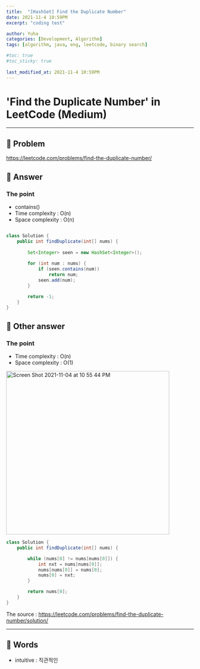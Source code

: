 ```yaml
---
title:  "[HashSet] Find the Duplicate Number"
date: 2021-11-4 10:59PM
excerpt: "coding test"

author: Yuha
categories: [Development, Algorithm]
tags: [algorithm, java, eng, leetcode, binary search]

#toc: true
#toc_sticky: true
 
last_modified_at: 2021-11-4 10:59PM
---
```


# 'Find the Duplicate Number' in LeetCode (Medium)

---

## 📌 Problem
<https://leetcode.com/problems/find-the-duplicate-number/>

## 📌 Answer
### The point

- contains()
- Time complexity : O(n)
- Space complexity : O(n)

```java

class Solution {
    public int findDuplicate(int[] nums) {
        
        Set<Integer> seen = new HashSet<Integer>();
        
        for (int num : nums) {
            if (seen.contains(num))
                return num;
            seen.add(num);
        }

        return -1;
    }
}
```

## 📌 Other answer
### The point

- Time complexity : O(n)
- Space complexity : O(1)

<img width="438" alt="Screen Shot 2021-11-04 at 10 55 44 PM" src="https://user-images.githubusercontent.com/83699657/140326470-b8eb19d4-8404-4b19-ba12-cd03aadcfc0d.png">


```java
class Solution {
    public int findDuplicate(int[] nums) {

        while (nums[0] != nums[nums[0]]) {
            int nxt = nums[nums[0]];
            nums[nums[0]] = nums[0];
            nums[0] = nxt;
        }

        return nums[0];
    }
}
```


The source : <https://leetcode.com/problems/find-the-duplicate-number/solution/>


---
## 📌 Words

- intuitive : 직관적인